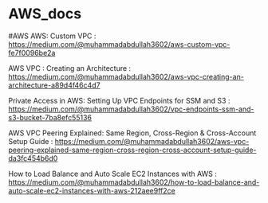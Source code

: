 # AWS_docs


#AWS
AWS: Custom VPC : 
https://medium.com/@muhammadabdullah3602/aws-custom-vpc-fe7f0096be2a

AWS VPC : Creating an Architecture : 
https://medium.com/@muhammadabdullah3602/aws-vpc-creating-an-architecture-a89d4f46c4d7

Private Access in AWS: Setting Up VPC Endpoints for SSM and S3 : 
https://medium.com/@muhammadabdullah3602/vpc-endpoints-ssm-and-s3-bucket-7ba8efc55136

AWS VPC Peering Explained: Same Region, Cross-Region & Cross-Account Setup Guide ​: 
https://medium.com/@muhammadabdullah3602/aws-vpc-peering-explained-same-region-cross-region-cross-account-setup-guide-da3fc454b6d0

How to Load Balance and Auto Scale EC2 Instances with AWS : 
https://medium.com/@muhammadabdullah3602/how-to-load-balance-and-auto-scale-ec2-instances-with-aws-212aee9ff2ce
